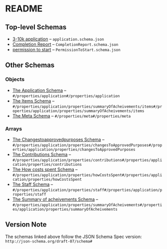 # README

## Top-level Schemas

-   [3-10k application](./application.md) – `application.schema.json`
-   [Completion Report](./completionreport.md) – `CompletionReport.schema.json`
-   [permission to start](./permissiontostart.md) – `PermissionToStart.schema.json`

## Other Schemas

### Objects

-   [The Application Schema](./completionreport-properties-the-application-schema.md) – `#/properties/application#/properties/application`
-   [The Items Schema](./completionreport-properties-the-application-schema-properties-the-summary-of-acheivements-schema-the-items-schema.md) – `#/properties/application/properties/summaryOfAcheivements/items#/properties/application/properties/summaryOfAcheivements/items`
-   [The Meta Schema](./completionreport-properties-the-meta-schema.md) – `#/properties/meta#/properties/meta`

### Arrays

-   [The Changestoapprovedpurposes Schema](./completionreport-properties-the-application-schema-properties-the-changestoapprovedpurposes-schema.md) – `#/properties/application/properties/changesToApprovedPurposes#/properties/application/properties/changesToApprovedPurposes`
-   [The Contributions Schema](./completionreport-properties-the-application-schema-properties-the-contributions-schema.md) – `#/properties/application/properties/contributions#/properties/application/properties/contributions`
-   [The How costs spent Schema](./completionreport-properties-the-application-schema-properties-the-how-costs-spent-schema.md) – `#/properties/application/properties/howCostsSpent#/properties/application/properties/howCostsSpent`
-   [The Staff Schema](./completionreport-properties-the-application-schema-properties-the-staff-schema.md) – `#/properties/application/properties/staff#/properties/application/properties/staff`
-   [The Summary of acheivements Schema](./completionreport-properties-the-application-schema-properties-the-summary-of-acheivements-schema.md) – `#/properties/application/properties/summaryOfAcheivements#/properties/application/properties/summaryOfAcheivements`

## Version Note

The schemas linked above follow the JSON Schema Spec version: `http://json-schema.org/draft-07/schema#`
